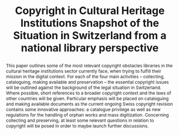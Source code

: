 ---
abstract: 'This paper outlines some of the most relevant copyright obstacles libraries
  in the cultural heritage institutions sector currently face, when trying to fulfill
  their mission in the digital context. For each of the four main activities – collecting,
  cataloguing, making available and preservation – the essential copyright issues
  will be outlined against the background of the legal situation in Switzerland. Where
  possible, short references to a broader copyright context and the laws of other
  countries will be given. Particular emphasis will be placed on cataloguing and making
  available documents as the current ongoing Swiss copyright revision contains some
  innovative approaches: a catalogue privilege as well as new regulations for the
  handling of orphan works and mass digitization. Concerning collecting and preserving,
  at least some relevant questions in relation to copyright will be posed in order
  to maybe launch further discussions.'
creators:
- Schreiber, Andrea Ruth
date: null
document_url: https://services.phaidra.univie.ac.at/api/object/o:502848/download
grand_parent: iPRES
institutions: []
keywords: []
landing_page_url: https://phaidra.univie.ac.at/o:502848
language: eng
layout: publication
license: CC BY-NC-SA 3.0 AT
notes_url: null
parent: iPRES 2016
presentation_url: null
publication_type: paper
size: 203899
source_name: iPRES
title: Copyright in Cultural Heritage Institutions Snapshot of the Situation in Switzerland
  from a national library perspective
year: 2016
---